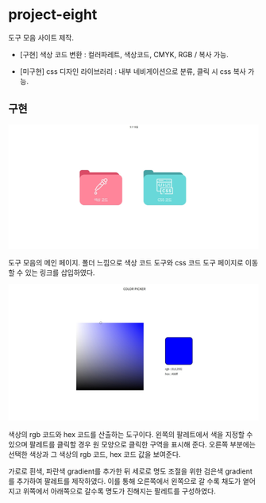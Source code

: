 # project-eight

도구 모음 사이트 제작.

- [구현] 색상 코드 변환 : 컬러파레트, 색상코드, CMYK, RGB / 복사 가능.

- [미구현] css 디자인 라이브러리 : 내부 네비게이션으로 분류, 클릭 시 css 복사 가능.

## 구현

![alt text](readme-img/index.jpeg)

도구 모음의 메인 페이지. 폴더 느낌으로 색상 코드 도구와 css 코드 도구 페이지로 이동할 수 있는 링크를 삽입하였다.

![alt text](readme-img/color.jpeg)

색상의 rgb 코드와 hex 코드를 산출하는 도구이다. 왼쪽의 팔레트에서 색을 지정할 수 있으며 팔레트를 클릭할 경우 원 모양으로 클릭한 구역을 표시해 준다. 오른쪽 부분에는 선택한 색상과 그 색상의 rgb 코드, hex 코드 값을 보여준다.

가로로 흰색, 파란색 gradient를 추가한 뒤 세로로 명도 조절을 위한 검은색 gradient를 추가하여 팔레트를 제작하였다. 이를 통해 오른쪽에서 왼쪽으로 갈 수록 채도가 옅어지고 위쪽에서 아래쪽으로 갈수록 명도가 진해지는 팔레트를 구성하였다.
